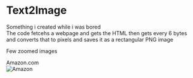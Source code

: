 # Text2Image
Something i created while i was bored  
The code fetcehs a webpage and gets the HTML then gets every 6 bytes and converts that to pixels and saves it as a rectangular PNG image

Few zoomed images  


Amazon.com  
![Amazon](https://i.imgur.com/i8h7nC0.png)
